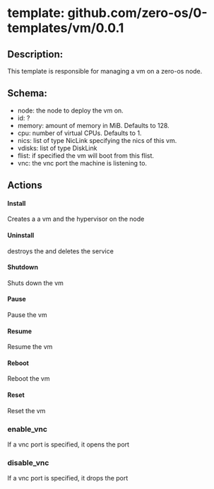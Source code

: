 # template: github.com/zero-os/0-templates/vm/0.0.1

## Description:
This template is responsible for managing a vm on a zero-os node.

## Schema:

- node: the node to deploy the vm on.
- id: ?
- memory: amount of memory in MiB. Defaults to 128.
- cpu: number of virtual CPUs. Defaults to 1.
- nics: list of type NicLink specifying the nics of this vm.
- vdisks: list of type DiskLink 
- flist: if specified the vm will boot from this flist.
- vnc: the vnc port the machine is listening to.



## Actions

#### Install
Creates a a vm and the hypervisor on the node

#### Uninstall
destroys the and deletes the service

#### Shutdown
Shuts down the vm

#### Pause
Pause the vm

#### Resume
Resume the vm

#### Reboot
Reboot the vm

#### Reset
Reset the vm

### enable_vnc
If a vnc port is specified, it opens the port

### disable_vnc
If a vnc port is specified, it drops the port
